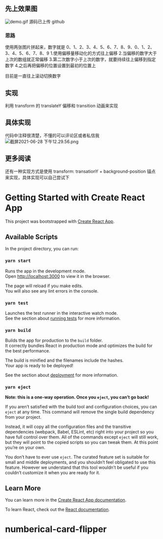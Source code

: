 ## 先上效果图

![demo.gif](https://upload-images.jianshu.io/upload_images/1339729-acf6038470db895e.gif?imageMogr2/auto-orient/strip)
源码已上传 github

### 思路

使用两张图片拼起来，数字就是
0、1、2、3、4、5、6、7、8、9、0、1、2、3、4、5、6、7、8、9 1.使用偏移量移动化的方式往上偏移 2.当偏移的数字大于上次的数组就正常偏移 3.第二次数字小于上次的数字，就要持续往上偏移到指定数字 4.之后再把偏移的位置设置到最初的位置上

目前是一直往上滚动切换数字

## 实现

利用 transform 的 translateY 偏移和 transition 动画来实现

## 具体实现

代码中注释很清楚，不懂的可以评论区或者私信我
![截屏2021-06-28 下午12.29.56.png](https://upload-images.jianshu.io/upload_images/1339729-ef2eede9f18ced51.png?imageMogr2/auto-orient/strip%7CimageView2/2/w/1240)

## 更多阅读

还有一种实现方式是使用
transform: transationY + background-position 锚点来实现，具体实现可以自己尝试下

# Getting Started with Create React App

This project was bootstrapped with [Create React App](https://github.com/facebook/create-react-app).

## Available Scripts

In the project directory, you can run:

### `yarn start`

Runs the app in the development mode.\
Open [http://localhost:3000](http://localhost:3000) to view it in the browser.

The page will reload if you make edits.\
You will also see any lint errors in the console.

### `yarn test`

Launches the test runner in the interactive watch mode.\
See the section about [running tests](https://facebook.github.io/create-react-app/docs/running-tests) for more information.

### `yarn build`

Builds the app for production to the `build` folder.\
It correctly bundles React in production mode and optimizes the build for the best performance.

The build is minified and the filenames include the hashes.\
Your app is ready to be deployed!

See the section about [deployment](https://facebook.github.io/create-react-app/docs/deployment) for more information.

### `yarn eject`

**Note: this is a one-way operation. Once you `eject`, you can’t go back!**

If you aren’t satisfied with the build tool and configuration choices, you can `eject` at any time. This command will remove the single build dependency from your project.

Instead, it will copy all the configuration files and the transitive dependencies (webpack, Babel, ESLint, etc) right into your project so you have full control over them. All of the commands except `eject` will still work, but they will point to the copied scripts so you can tweak them. At this point you’re on your own.

You don’t have to ever use `eject`. The curated feature set is suitable for small and middle deployments, and you shouldn’t feel obligated to use this feature. However we understand that this tool wouldn’t be useful if you couldn’t customize it when you are ready for it.

## Learn More

You can learn more in the [Create React App documentation](https://facebook.github.io/create-react-app/docs/getting-started).

To learn React, check out the [React documentation](https://reactjs.org/).

# numberical-card-flipper
